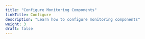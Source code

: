 ```yaml
---
title: "Configure Monitoring Components"
linkTitle: Configure
description: "Learn how to configure monitoring components"
weight: 3
draft: false
---
```


